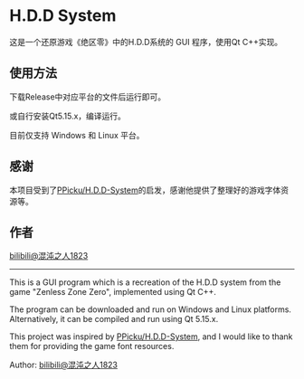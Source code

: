 # H.D.D System
这是一个还原游戏《绝区零》中的H.D.D系统的 GUI 程序，使用Qt C++实现。

## 使用方法
下载Release中对应平台的文件后运行即可。

或自行安装Qt5.15.x，编译运行。

目前仅支持 Windows 和 Linux 平台。

## 感谢
本项目受到了[PPicku/H.D.D-System](https://github.com/PPicku/H.D.D-System)的启发，感谢他提供了整理好的游戏字体资源等。

## 作者
[bilibili@混沌之人1823](https://space.bilibili.com/433370534)

---
This is a GUI program which is a recreation of the H.D.D system from the game "Zenless Zone Zero", implemented using Qt C++. 

The program can be downloaded and run on Windows and Linux platforms. Alternatively, it can be compiled and run using Qt 5.15.x.

This project was inspired by [PPicku/H.D.D-System](https://github.com/PPicku/H.D.D-System), and I would like to thank them for providing the game font resources.

Author: [bilibili@混沌之人1823](https://space.bilibili.com/433370534)

